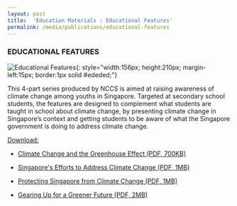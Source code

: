 ```yaml
---
layout: post
title:  'Education Materials : Educational Features'
permalink: /media/publications/educational-features
---
```



### EDUCATIONAL FEATURES

![Educational Features](/images/education-features.jpg "Educational Features"){: style="width:156px; height:210px; margin-left:15px; border:1px solid #ededed;"}

This 4-part series produced by NCCS is aimed at raising awareness of climate change among youths in Singapore. Targeted at secondary school students, the features are designed to complement what students are taught in school about climate change, by presenting climate change in Singapore’s context and getting students to be aware of what the Singapore government is doing to address climate change.

<u>Download:</u>

* [<a href="/files/docs/default-source/publications/climate-change-and-the-greenhouse-effect.pdf" target="_blank">Climate Change and the Greenhouse Effect (PDF, 700KB)</a>](/files/docs/default-source/publications/climate-change-and-the-greenhouse-effect.pdf)

* [<a href="/files/docs/default-source/publications/singapores-efforts-to-address-climate-change.pdf" target="_blank">Singapore's Efforts to Address Climate Change (PDF, 1MB)</a>](/files/docs/default-source/publications/singapores-efforts-to-address-climate-change.pdf)

* [<a href="/files/docs/default-source/publications/protecting-singapore-from-climate-change.pdf" target="_blank">Protecting Singapore from Climate Change (PDF, 1MB)</a>](/files/docs/default-source/publications/protecting-singapore-from-climate-change.pdf)

* [<a href="/files/docs/default-source/publications/gearing-up-for-a-greener-future.pdf" target="_blank">Gearing Up for a Greener Future (PDF, 2MB)</a>](/files/docs/default-source/publications/gearing-up-for-a-greener-future.pdf)

